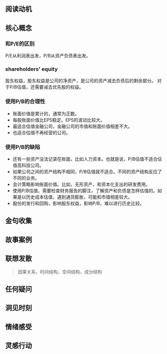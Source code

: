 ## 阅读动机

## 核心概念

### 和P/E的区别
P/E从利润表出发，P/B从资产负债表出发。

### shareholders' equity
股东权益，股东权益是公司的净资产，是公司的资产减去负债后的剩余部分。
对于P/B估值，还需要减去优先股的权益。

### 使用P/B的合理性
- 账面价值是累计的，通常为正数。
- 每股账面价值比EPS稳定。EPS的波动比较大。
- 最适合估值金融公司，金融公司的市值和账面价值相差不大。
- 也适合估值不再经营的公司。

### 使用P/B的缺陷
- 还有一些资产没法记录在账面，比如人力资本。也就是说，P/B估值不适合估值高科技公司。
- 如果公司之间的资产结构不相同，P/B估值就不适合。不同的资产结构反应了不同的业务。
- 会计策略影响账面价值。比如，无形资产，和资本化支出的研发费用。
- 使用P/B估值，需要检查财务报告的脚注，了解资产和负债是怎样估值的。如果是以历史成本估值，遇到通货膨胀，可能和市值相差较大。
- 股份的发行和回购，影响股东权益，影响P/B，难以进行历史比较。

## 金句收集

## 故事案例



## 联想发散
> 因果关系，时间结构，空间结构，成分结构
## 任何疑问

## 洞见时刻

## 情绪感受

## 灵感行动